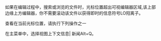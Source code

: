 如果在编辑过程中，搜索或浏览的文件时，光标位置超出可视编辑器区域,该上部边缘上方编辑器，你不需要滚动该文件以获得即时的信息符号LO阳离子。

查看在当前光标位置，请执行下列操作之一

在主菜单中，选择视图上下文信息|
新闻Alt+Q。